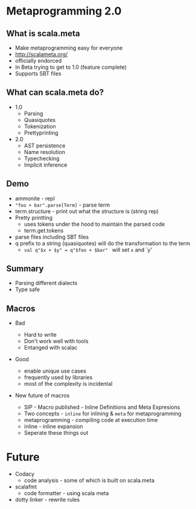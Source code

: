 # Metaprogramming 2.0

## What is scala.meta
* Make metaprogramming easy for everyone
* http://scalameta.org/
* officially endorced
* In Beta trying to get to 1.0 (feature complete)
* Supports SBT files

## What can scala.meta do?
* 1.0 
  * Parsing
  * Quasiquotes
  * Tokenization
  * Prettyprinting
* 2.0
  * AST persistence
  * Name resolution
  * Typechecking
  * Implicit inference


## Demo 
* ammonite - repl
* `"foo + bar".parse[Term]` - parse term
* term.structure - print out what the structure is (string rep)
* Pretty printting
  * uses tokens under the hood to maintain the parsed code  
  * term.get.tokens
* parse files including SBT files
* q prefix to a string (quasiquotes) will do the transformation to the term
  * `val q"$x + $y" = q"$foo + $bar" ` will set `x` and `y'


## Summary
* Parsing different dialects
* Type safe 

## Macros
* Bad
  * Hard to write
  * Don't work well with tools
  * Entanged with scalac
* Good
  * enable unique use cases
  * frequently used by libraries
  * most of the complexity is incidental

* New future of macros
  * SIP - Macro published - Inline Definitions and Meta Expresions
  * Two concepts  - `inline` for inlining & `meta` for metaprogramming
  * metaprogramming - compiling code at execution time
  * inline - inline expansion
  * Seperate these things out

# Future

* Codacy
  * code analysis - some of which is built on scala.meta
* scalafmt
  * code formatter - using scala meta
* dotty linker - rewrite rules


